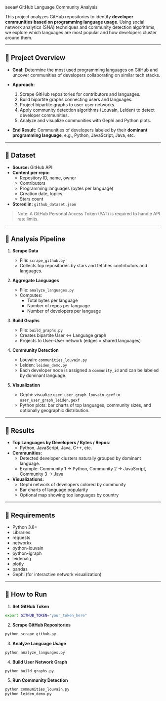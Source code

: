 aeea# GitHub Language Community Analysis

This project analyzes GitHub repositories to identify **developer communities based on programming language usage**. Using social network analytics (SNA) techniques and community detection algorithms, we explore which languages are most popular and how developers cluster around them.

---

## 🔹 Project Overview

- **Goal:** Determine the most used programming languages on GitHub and uncover communities of developers collaborating on similar tech stacks.
- **Approach:**
  1. Scrape GitHub repositories for contributors and languages.
  2. Build bipartite graphs connecting users and languages.
  3. Project bipartite graphs to user-user networks.
  4. Apply community detection algorithms (Louvain, Leiden) to detect developer communities.
  5. Analyze and visualize communities with Gephi and Python plots.

- **End Result:** Communities of developers labeled by their **dominant programming language**, e.g., Python, JavaScript, Java, etc.

---

## 🔹 Dataset

- **Source:** GitHub API
- **Content per repo:**
  - Repository ID, name, owner
  - Contributors
  - Programming languages (bytes per language)
  - Creation date, topics
  - Stars count
- **Stored in:** `github_dataset.json`

> Note: A GitHub Personal Access Token (PAT) is required to handle API rate limits.

---

## 🔹 Analysis Pipeline

1. **Scrape Data**
   - File: `scrape_github.py`
   - Collects top repositories by stars and fetches contributors and languages.

2. **Aggregate Languages**
   - File: `analyze_languages.py`
   - Computes:
     - Total bytes per language
     - Number of repos per language
     - Number of developers per language

3. **Build Graphs**
   - File: `build_graphs.py`
   - Creates bipartite User ↔ Language graph
   - Projects to User–User network (edges = shared languages)

4. **Community Detection**
   - Louvain: `communities_louvain.py`
   - Leiden: `leiden_demo.py`
   - Each developer node is assigned a `community_id` and can be labeled by dominant language.

5. **Visualization**
   - Gephi: visualize `user_user_graph_louvain.gexf` or `user_user_graph_leiden.gexf`
   - Python plots: bar charts of top languages, community sizes, and optionally geographic distribution.

---

## 🔹 Results

- **Top Languages by Developers / Bytes / Repos**:
  - Python, JavaScript, Java, C++, etc.
- **Communities:**
  - Detected developer clusters naturally grouped by dominant language.
  - Example: Community 1 → Python, Community 2 → JavaScript, Community 3 → Java
- **Visualizations:**
  - Gephi network of developers colored by community
  - Bar charts of language popularity
  - Optional map showing top languages by country

---

## 🔹 Requirements

- Python 3.8+
- Libraries:
- requests
- networkx
- python-louvain
- python-igraph
- leidenalg
- plotly
- pandas
- Gephi (for interactive network visualization)

---

## 🔹 How to Run

1. **Set GitHub Token**
 ```bash
 export GITHUB_TOKEN="your_token_here"
 ```
2. **Scrape GitHub Repositories**
```bash
python scrape_github.py
```
3. **Analyze Language Usage**
```bash
python analyze_languages.py
```
4. **Build User Network Graph**
```bash
python build_graphs.py
```
5. **Run Community Detection**
```bash
python communities_louvain.py
python leiden_demo.py
```

